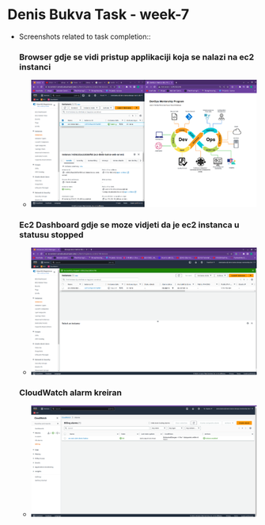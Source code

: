 # Denis Bukva Task - week-7

- Screenshots related to task completion::

  ### Browser gdje se vidi pristup applikaciji koja se nalazi na ec2 instanci

    - ![ec2](./note-img/app.png)

  ### Ec2 Dashboard gdje se moze vidjeti da je ec2 instanca u statusu stopped
    
    - ![stopped-ec2](./note-img/stopirana-instanca.png)
  
  ### CloudWatch alarm kreiran
    - ![cloudwatch](./note-img/aws-biling-alarm.png)
  


